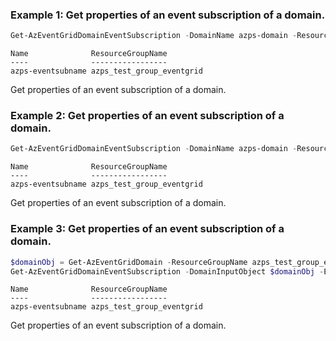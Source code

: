 ### Example 1: Get properties of an event subscription of a domain.
```powershell
Get-AzEventGridDomainEventSubscription -DomainName azps-domain -ResourceGroupName azps_test_group_eventgrid
```

```output
Name              ResourceGroupName
----              -----------------
azps-eventsubname azps_test_group_eventgrid
```

Get properties of an event subscription of a domain.

### Example 2: Get properties of an event subscription of a domain.
```powershell
Get-AzEventGridDomainEventSubscription -DomainName azps-domain -ResourceGroupName azps_test_group_eventgrid -EventSubscriptionName azps-eventsubname
```

```output
Name              ResourceGroupName
----              -----------------
azps-eventsubname azps_test_group_eventgrid
```

Get properties of an event subscription of a domain.

### Example 3: Get properties of an event subscription of a domain.
```powershell
$domainObj = Get-AzEventGridDomain -ResourceGroupName azps_test_group_eventgrid -Name azps-domain
Get-AzEventGridDomainEventSubscription -DomainInputObject $domainObj -EventSubscriptionName azps-eventsubname
```

```output
Name              ResourceGroupName
----              -----------------
azps-eventsubname azps_test_group_eventgrid
```

Get properties of an event subscription of a domain.